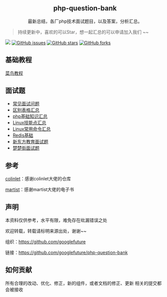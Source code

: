 
## 
<h2 align="center">
 php-question-bank
</h2>
<p align="center">
最新总结，各厂php技术面试题目，以及答案，分析汇总。
</p>

> 持续更新中，喜欢的可以Star，想一起汇总的可以申请加入我们 ~~

[![](https://img.shields.io/badge/googlefuture-php_question_bank-red.svg)](https://github.com/googlefuture)
[![GitHub issues](https://img.shields.io/github/issues/googlefuture/php-question-bank)](https://github.com/googlefuture/php-question-bank/issues)
[![GitHub stars](https://img.shields.io/github/stars/googlefuture/php-question-bank.svg?style=social&label=Star&maxAge=2592000)](https://github.com/googlefuture/php-question-bank/stargazers/)
[![GitHub forks](https://img.shields.io/github/forks/googlefuture/php-question-bank.svg?style=social&label=fork&maxAge=2592000)](https://github.com/googlefuture/php-question-bank/network/members/)

## 基础教程
[菜鸟教程](https://www.runoob.com/php/php-tutorial.html)  

## 面试题
- [常见面试问题](./php/常见面试问题.md)
- [区别表格汇总](php/区别表格汇总.md)
- [php基础知识汇总](./php/基础知识汇总.md)
- [Linux技能点汇总](./Linux/nginx技能点汇总.md)
- [Linux常用命令汇总](./Linux/Linux常用命令汇总.md)
- [Redis基础](./Redis/redis基础.md)
- [新东方教育面试题](./php/新东方教育.md)
- [楚楚街面试题](./php/楚楚街.md)

## 参考

[colinlet](https://github.com/colinlet/PHP-Interview-QA)：感谢colinlet大佬的仓库

[martist](https://www.kancloud.cn/martist/ma_zhao_liu/370443)：感谢martist大佬的电子书

## 声明

本资料仅供参考，水平有限，难免存在纰漏错误之处

欢迎转载，转载请标明来源出处，谢谢~~

组织：https://github.com/googlefuture

链接：https://github.com/googlefuture/php-question-bank

## 如何贡献
所有合理的改动、优化、修正，新的组件，或者文档的修正、更新 相关的提交都会被接收
